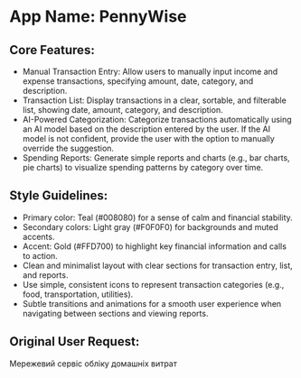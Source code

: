 # **App Name**: PennyWise

## Core Features:

- Manual Transaction Entry: Allow users to manually input income and expense transactions, specifying amount, date, category, and description.
- Transaction List: Display transactions in a clear, sortable, and filterable list, showing date, amount, category, and description.
- AI-Powered Categorization: Categorize transactions automatically using an AI model based on the description entered by the user. If the AI model is not confident, provide the user with the option to manually override the suggestion.
- Spending Reports: Generate simple reports and charts (e.g., bar charts, pie charts) to visualize spending patterns by category over time.

## Style Guidelines:

- Primary color: Teal (#008080) for a sense of calm and financial stability.
- Secondary colors: Light gray (#F0F0F0) for backgrounds and muted accents.
- Accent: Gold (#FFD700) to highlight key financial information and calls to action.
- Clean and minimalist layout with clear sections for transaction entry, list, and reports.
- Use simple, consistent icons to represent transaction categories (e.g., food, transportation, utilities).
- Subtle transitions and animations for a smooth user experience when navigating between sections and viewing reports.

## Original User Request:
Мережевий сервіс обліку домашніх витрат
  